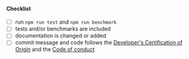 <!--
Thank you for your pull request. Please provide a description above and review
the requirements below.

Bug fixes and new features should include tests and possibly benchmarks.

Contributors guide: https://github.com/fastify/fastify/blob/main/CONTRIBUTING.md

By making a contribution to this project, I certify that:

* (a) The contribution was created in whole or in part by me and I
  have the right to submit it under the open source license
  indicated in the file; or

* (b) The contribution is based upon previous work that, to the best
  of my knowledge, is covered under an appropriate open source
  license and I have the right under that license to submit that
  work with modifications, whether created in whole or in part
  by me, under the same open source license (unless I am
  permitted to submit under a different license), as indicated
  in the file; or

* (c) The contribution was provided directly to me by some other
  person who certified (a), (b) or (c) and I have not modified
  it.

* (d) I understand and agree that this project and the contribution
  are public and that a record of the contribution (including all
  personal information I submit with it, including my sign-off) is
  maintained indefinitely and may be redistributed consistent with
  this project or the open source license(s) involved.
-->

#### Checklist

- [ ] run `npm run test` and `npm run benchmark`
- [ ] tests and/or benchmarks are included
- [ ] documentation is changed or added
- [ ] commit message and code follows the [Developer's Certification of Origin](https://github.com/fastify/.github/blob/main/CONTRIBUTING.md#developers-certificate-of-origin-11)
      and the [Code of conduct](https://github.com/fastify/.github/blob/main/CODE_OF_CONDUCT.md)
